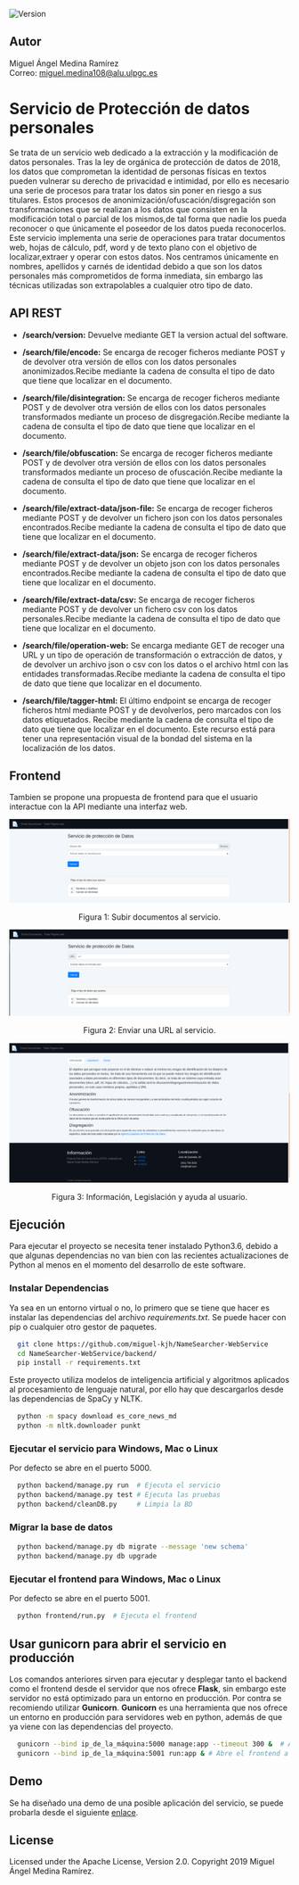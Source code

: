 ![Version](https://img.shields.io/badge/version-1.2-brightgreen.svg?style=flat-square)

## Autor
Miguel Ángel Medina Ramírez <br>
Correo: miguel.medina108@alu.ulpgc.es

# Servicio de Protección de datos personales
Se trata de un servicio web dedicado a la extracción y la modificación de datos personales. Tras la ley de orgánica de protección de datos de 2018, los datos que comprometan la identidad de personas físicas en textos pueden vulnerar su derecho de privacidad e intimidad, por ello es necesario una serie de procesos para tratar los datos sin poner en riesgo a sus titulares. Estos procesos de anonimización/ofuscación/disgregación son transformaciones que se realizan a los datos que consisten en la modificación total o parcial de los mismos,de tal forma que nadie los pueda reconocer o que únicamente el poseedor de los datos pueda reconocerlos. Este servicio implementa una serie de operaciones para tratar documentos web, hojas de cálculo, pdf, word y de texto plano con el objetivo de localizar,extraer y operar con estos datos. Nos centramos únicamente en nombres, apellidos y carnés de identidad debido a que son los datos personales más comprometidos de forma inmediata, sin embargo las técnicas utilizadas son extrapolables a cualquier otro tipo de dato.

## API REST
- **/search/version:** Devuelve mediante GET la version actual del software.

- **/search/file/encode:** Se encarga de recoger ficheros mediante POST y de devolver
otra versión de ellos con los datos personales anonimizados.Recibe mediante la cadena de consulta el tipo de dato que tiene que localizar en el documento.

- **/search/file/disintegration:** Se encarga de recoger ficheros mediante POST y de
devolver otra versión de ellos con los datos personales transformados mediante un
proceso de disgregación.Recibe mediante la cadena de consulta el tipo de dato que tiene que localizar en el documento.

- **/search/file/obfuscation:** Se encarga de recoger ficheros mediante POST y de devolver otra versión de ellos con los datos personales transformados mediante un
proceso de ofuscación.Recibe mediante la cadena de consulta el tipo de dato que tiene que localizar en el documento.

- **/search/file/extract-data/json-file:** Se encarga de recoger ficheros mediante POST y
de devolver un fichero json con los datos personales encontrados.Recibe mediante la cadena de consulta el tipo de dato que tiene que localizar en el documento.

- **/search/file/extract-data/json:** Se encarga de recoger ficheros mediante POST y de
devolver un objeto json con los datos personales encontrados.Recibe mediante la cadena de consulta el tipo de dato que tiene que localizar en el documento.

- **/search/file/extract-data/csv:** Se encarga de recoger ficheros mediante POST y de
devolver un fichero csv con los datos personales.Recibe mediante la cadena de consulta el tipo de dato que tiene que localizar en el documento.

- **/search/file/operation-web:** Se encarga mediante GET de recoger una URL y un
tipo de operación de transformación o extracción de datos, y de devolver un archivo
json o csv con los datos o el archivo html con las entidades transformadas.Recibe mediante la cadena de consulta el tipo de dato que tiene que localizar en el documento.

- **/search/file/tagger-html:** El último endpoint se encarga de recoger ficheros html
mediante POST y de devolverlos, pero marcados con los datos etiquetados. Recibe mediante la cadena de consulta el tipo de dato que tiene que localizar en el documento. Este
recurso está para tener una representación visual de la bondad del sistema en la
localización de los datos.

## Frontend

Tambien se propone una propuesta de frontend para que el usuario interactue con la API mediante una interfaz web.


<p align="center">
  <img src="media/send_doc.png" alt="documentos">
</p>
<p align="center">
  Figura 1: Subir documentos al servicio.
</p>

<p align="center">
  <img src="media/send_web.png" alt="url">
</p>
<p align="center">
  Figura 2: Enviar una URL al servicio.
</p>

<p align="center">
  <img src="media/info.png" alt="legislación">
</p>
<p align="center">
  Figura 3: Información, Legislación y ayuda al usuario.
</p>

## Ejecución

Para ejecutar el proyecto se necesita tener instalado Python3.6, debido a que algunas dependencias no van bien con las recientes actualizaciones de Python al menos en el momento del desarrollo de este software.

### Instalar Dependencias

Ya sea en un entorno virtual o no, lo primero que se tiene que hacer es instalar las dependencias del archivo *requirements.txt*. Se puede hacer con pip o cualquier otro gestor de paquetes.

```bash
  git clone https://github.com/miguel-kjh/NameSearcher-WebService
  cd NameSearcher-WebService/backend/
  pip install -r requirements.txt
```

Este proyecto utiliza modelos de inteligencia artificial y algoritmos aplicados al procesamiento de lenguaje natural, por ello hay que descargarlos desde las dependencias de SpaCy y NLTK.

```bash
  python -m spacy download es_core_news_md
  python -m nltk.downloader punkt
```


### Ejecutar el servicio para Windows, Mac o Linux

Por defecto se abre en el puerto 5000.

```bash
  python backend/manage.py run  # Ejecuta el servicio
  python backend/manage.py test # Ejecuta las pruebas
  python backend/cleanDB.py     # Limpia la BD
```

### Migrar la base de datos

```bash
  python backend/manage.py db migrate --message 'new schema'
  python backend/manage.py db upgrade
```

### Ejecutar el frontend para Windows, Mac o Linux

Por defecto se abre en el puerto 5001.

```bash
  python frontend/run.py  # Ejecuta el frontend
```

## Usar gunicorn para abrir el servicio en producción
Los comandos anteriores sirven para ejecutar y desplegar tanto el backend como el frontend desde el servidor que nos ofrece **Flask**, sin embargo este servidor no está optimizado para un entorno en producción. Por contra se recomiendo utilizar **Gunicorn**.
**Gunicorn** es una herramienta que nos ofrece un entorno en producción para servidores web en python, además de que ya viene con las dependencias del proyecto.

```bash
  gunicorn --bind ip_de_la_máquina:5000 manage:app --timeout 300 &  # Abre la API a internet
  gunicorn --bind ip_de_la_máquina:5001 run:app & # Abre el frontend a internet
```

## Demo
Se ha diseñado una demo de una posible aplicación del servicio, se puede probarla desde el siguiente [enlace](http://fibonation.ddns.net:5001/).

## License
Licensed under the Apache License, Version 2.0. Copyright 2019 Miguel Ángel Medina Ramírez.
